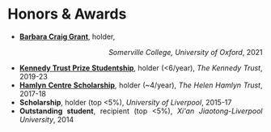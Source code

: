 # <i class="fas fa-trophy"></i> Honors & Awards
<div class="logo-text" style="list-style-type:disc;text-align:justify">
<ul>
<li>
<div class="hfill_container">
<p style="text-align:left"><b><a href='https://blogs.some.ox.ac.uk/mcr/who-we-are/docs/'>Barbara Craig Grant</a></b>, holder,</p> <p style="text-align:right"><i>Somerville College, University of Oxford</i>, 2021</p>
</div>
</li>
<li>
<div class="hfill_container">
<span style="text-align:left"><b><a href='https://www.ndorms.ox.ac.uk/graduate-courses/kennedy-trust-prize-studentships'>Kennedy Trust Prize Studentship</a></b>, holder (<6/year),</span> <span style="text-align:right"><i>The Kennedy Trust</i>, 2019-23</span>
</div>
</li>
<li>
<div class="hfill_container">
<span style="text-align:left"><b><a href='https://www.imperial.ac.uk/hamlyn-centre/about-us/funding/'>Hamlyn Centre Scholarship</a></b>, holder (~4/year),</span> <span style="text-align:right"><i>The Helen Hamlyn Trust</i>, 2017-18</span>
</div>
</li>
<li>
<div class="hfill_container">
<span style="text-align:left"><b>Scholarship</b>, holder (top <5%),</span> <span style="text-align:right"><i>University of Liverpool</i>, 2015-17</span>
</div>
</li>
<li>
<div class="hfill_container">
<span style="text-align:left"><b>Outstanding student</b>, recipient (top <5%),</span> <span style="text-align:right"><i>Xi'an Jiaotong-Liverpool University</i>, 2014</span>
</div>
</li>
</ul>
</div>

